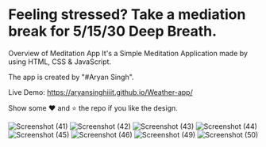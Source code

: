 # Feeling stressed? Take a mediation break for 5/15/30 Deep Breath.


Overview of Meditation App It's a Simple Meditation Application made by using HTML, CSS & JavaScript.

The app is created by "#Aryan Singh".


Live Demo: https://aryansinghiiit.github.io/Weather-app/

Show some ❤️ and ⭐ the repo if you like the design.


![Screenshot (41)](https://user-images.githubusercontent.com/96579866/148676380-1f6e2cbb-1b4c-4d63-a1dd-ef6b585c3dcd.png)
![Screenshot (42)](https://user-images.githubusercontent.com/96579866/148676382-2d3aaa87-aaaa-453c-a5d3-882a3bef6790.png)
![Screenshot (43)](https://user-images.githubusercontent.com/96579866/148676387-5123e3af-a654-4fe8-938c-5f75bd4f7cda.png)
![Screenshot (44)](https://user-images.githubusercontent.com/96579866/148676388-92a66fa3-d158-498f-a95f-22afcc042301.png)
![Screenshot (45)](https://user-images.githubusercontent.com/96579866/148676393-34399135-7fa9-4203-b56c-309afcefcf67.png)
![Screenshot (46)](https://user-images.githubusercontent.com/96579866/148676394-c65b2573-6263-420c-948b-dbf49877565a.png)
![Screenshot (49)](https://user-images.githubusercontent.com/96579866/148676397-95df192b-ac8c-4cca-b9f7-b429d8d22e2f.png)
![Screenshot (50)](https://user-images.githubusercontent.com/96579866/148676402-8968dc69-8889-4a5e-976b-ceb2a052e1d4.png)
